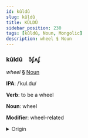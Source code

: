 ```yaml
---
id: kûldû
slug: kûldû
title: KÛLDÛ
sidebar_position: 230
tags: [kûldû, Noun, Mongolic]
description: wheel § Noun
---
```


### kûldû&emsp;<span kind="abugida">ɔ͊ʄʌʄ</span>

*wheel* **§** [Noun](../../tags/Noun)

**IPA**: /ˈkul.du/

**Verb**: to be a wheel

**Noun**: wheel

**Modifier**: wheel-related

<details>
    <summary>Origin</summary>
    Mongolian ᠬᠦᠷᠳᠦ kürdü <br/>
    <em>Mongolic Language Family</em>
</details>